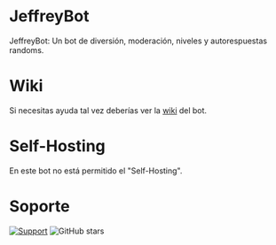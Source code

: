 # JeffreyBot
JeffreyBot: Un bot de diversión, moderación, niveles y autorespuestas randoms.

# Wiki
Si necesitas ayuda tal vez deberías ver la <a href="https://github.com/JeffreyRandom/JeffreyBot/wiki">wiki</a> del bot.

# Self-Hosting
En este bot no está permitido el "Self-Hosting".

# Soporte
[![Support](https://discordapp.com/api/guilds/447797737216278528/widget.png?style=shield)](https://discord.gg/ComingSoonSupport)
![GitHub stars](https://img.shields.io/github/stars/JeffreyRandom/JeffreyBot.svg?style=social&label=Stars&style=flat)
